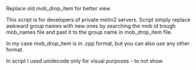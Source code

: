Replace old mob_drop_item for better view

This script is for developers of private metin2 servers. 
Script simply replace awkward group names with new ones by searching the mob id 
trough mob_names file and past it to the group name in mob_drop_item file.


In my case mob_drop_item is in .cpp format, but you can also use any other format. 

In script I used unidecode only for visual purposes - to not show 